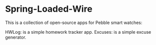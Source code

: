 Spring-Loaded-Wire
==================

This is a collection of open-source apps for Pebble smart watches:

HWLog: is a simple homework tracker app.
Excuses: is a simple excuse generator.
